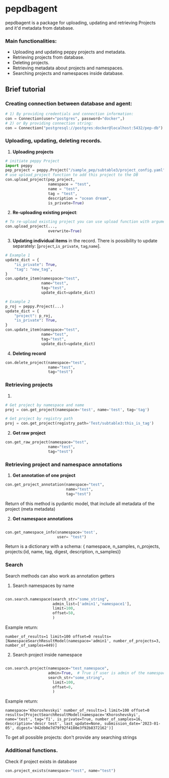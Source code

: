 # pepdbagent

pepdbagent is a package for uploading, updating and retrieving Projects and it'd metadata from database.

### Main functionalities:
- Uploading and updating peppy projects and metadata.
- Retrieving projects from database.
- Deleting projects.
- Retrieving metadata about projects and namespaces.
- Searching projects and namespaces inside database.

## Brief tutorial

### Creating connection between database and agent:
```python
# 1) By providing credentials and connection information:
con = Connection(user="postgres", password="docker",)
# 2) or By providing connection string:
con = Connection("postgresql://postgres:docker@localhost:5432/pep-db")
```

### Uploading, updating, deleting records.

1) **Uploading projects**
```python
# initiate peppy Project
import peppy
pep_project = peppy.Project("/sample_pep/subtable3/project_config.yaml")
# use upload_project function to add this project to the DB
con.upload_project(pep_project, 
                   namespace = "test", 
                   name = "test", 
                   tag = "test", 
                   description = "ocean dream", 
                   is_private=True)
```

2) **Re-uploading existing project**:
```python
# To re-upload existing project you can use upload function with argument overwrite set True
con.upload_project(..., 
                   overwrite=True)
```

3) **Updating individual items** in the record. 
There is possibility to update separately: [`project`,`is_private`, `tag`,`name`].

```python
# Example 1
update_dict = {
    "is_private": True,
    "tag": "new_tag",
}
con.update_item(namespace="test",
                name="test", 
                tag="test",
                update_dict=update_dict)

# Example 2
p_roj = peppy.Project(...)
update_dict = {
    "project": p_roj,
    "is_private": True,
}
con.update_item(namespace="test",
                name="test", 
                tag="test",
                update_dict=update_dict)
```

4) **Deleting record**
```python
con.delete_project(namespace="test",
                   name="test",
                   tag="test")
```


### Retrieving projects
1)
```python
# Get project by namespace and name
proj = con.get_project(namespace='test', name='test', tag='tag')

# Get project by registry path
proj = con.get_project(registry_path='Test/subtable3:this_is_tag')
```
2) **Get raw project**
```python
con.get_raw_project(namespace="test",
                   name="test",
                   tag="test")
```

### Retrieving project and namespace annotations
1) **Get annotation of one project**
```python
con.get_project_annotation(namespace="test",
                           name="test",
                           tag="test")
```
Return of this method is pydantic model, that include all metadata of the project (meta metadata)

2) **Get namespace annotations**
```python

con.get_namespace_info(snamespace='test', 
                       user= "test")
```
Return is a dictionary with a schema: {
            namespace,
            n_samples,
            n_projects,
            projects:(id, name, tag, digest, description, n_samples)}

### **Search**
Search methods can also work as annotation getters
1) Search namespaces by name

```python

con.search.namespace(search_str="some_string", 
                     admin_list=['admin1','namespace1'],
                     limit=100,
                     offset=50,
                     )
```
Example return:
```str
number_of_results=1 limit=100 offset=0 results=[NamespaceSearchResultModel(namespace='admin1', number_of_projects=3, number_of_samples=449)]
```

2) Search project inside namespace
```python

con.search.project(namespace="test_namespace",
                   admin=True,  # True if user is admin of the namespace
                   search_str="some_string", 
                     limit=100,
                     offset=0,
                     )
```
Example return:
```str
namespace='Khoroshevskyi' number_of_results=1 limit=100 offset=0 results=[ProjectSearchResultModel(namespace='Khoroshevskyi', name='test', tag='f1', is_private=True, number_of_samples=16, description='descr test', last_update=None, submission_date='2023-01-05', digest='042db0e7d79f92f4180e3f92b8372162')]
```
To get all possible projects: don't provide any searching strings


### Additional functions.

Check if project exists in database
```python
con.project_exists(namespace="test", name="test")
```
